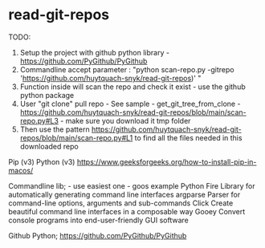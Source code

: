 # read-git-repos

TODO:
1. Setup the project with github python library - https://github.com/PyGithub/PyGithub
2. Commandline accept parameter : "python scan-repo.py -gitrepo 'https://github.com/huytquach-snyk/read-git-repos)' "
3. Function inside will scan the repo and check it exist - use the github python package
4. User "git clone" pull repo - See sample - get_git_tree_from_clone - https://github.com/huytquach-snyk/read-git-repos/blob/main/scan-repo.py#L3 - make sure you download it tmp folder
5. Then use the pattern https://github.com/huytquach-snyk/read-git-repos/blob/main/scan-repo.py#L1 to find all the files needed in this downloaded repo

Pip (v3) Python (v3)
https://www.geeksforgeeks.org/how-to-install-pip-in-macos/

Commandline lib; - use easiest one - goos example
Python Fire	Library for automatically generating command line interfaces
argparse	Parser for command-line options, arguments and sub-commands
Click	Create beautiful command line interfaces in a composable way
Gooey	Convert console programs into end-user-friendly GUI software

Github Python;
https://github.com/PyGithub/PyGithub
